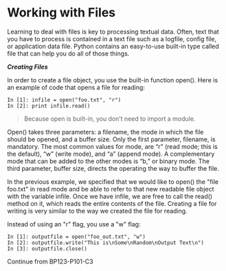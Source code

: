 # Working with Files

Learning to deal with files is key to processing textual data. Often, text that you have to process is contained in a text file such as a logfile, config file, or application data file. Python contains an easy-to-use built-in type called file that can help you do all of those things.

***Creating Files***

In order to create a file object, you use the built-in function open(). Here is an example of code that opens a file for reading:
```
In [1]: infile = open("foo.txt", "r")
In [2]: print infile.read()
```

> Because open is built-in, you don’t need to import a module.

Open() takes three parameters: a filename, the mode in which the file should be opened, and a buffer size. Only the first parameter, filename, is mandatory. The most common values for mode, are “r” (read mode; this is the default), “w” (write mode), and “a” (append mode). A complementary mode that can be added to the other modes is “b,” or binary mode. The third parameter, buffer size, directs the operating the way to buffer the file.

In the previous example, we specified that we would like to open() the "file foo.txt" in read mode and be able to refer to that new readable file object with the variable infile. Once we have infile, we are free to call the read() method on it, which reads the entire contents of the file. Creating a file for writing is very similar to the way we created the file for reading.

Instead of using an "r" flag, you use a "w" flag:
```
In [1]: outputfile = open("foo_out.txt", "w")
In [2]: outputfile.write("This is\nSome\nRandom\nOutput Text\n")
In [3]: outputfile.close()
```

Continue from BP123-P101-C3

